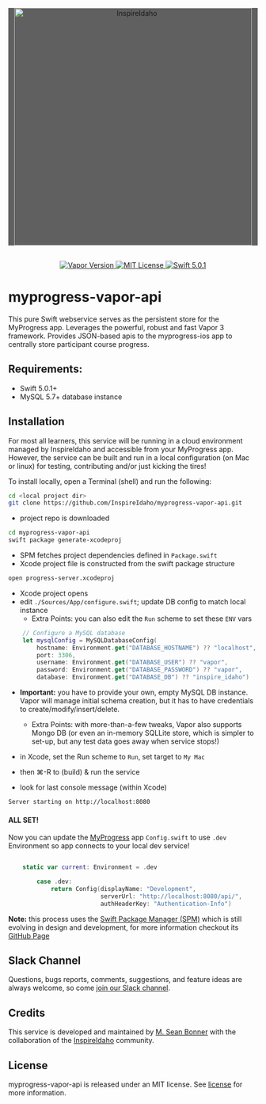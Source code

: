 
<style>
div.black { background-color: #606060 }
</style>

<div class = "black">
<p align="center" >
    <img src="https://www.inspireidaho.com/wp-content/uploads/2018/01/InspireIdaho-Home-1280.png" width="480" alt="InspireIdaho">
</div>

<p align="center">
    <br>
       <a href="https://vapor.codes">
        <img src="https://img.shields.io/badge/Vapor-3-brightgreen.svg" alt="Vapor Version">
    </a>
    <a href="LICENSE">
        <img src="http://img.shields.io/badge/license-MIT-brightgreen.svg" alt="MIT License">
    </a>
    <a href="https://swift.org">
        <img src="http://img.shields.io/badge/swift-5.0.1-brightgreen.svg" alt="Swift 5.0.1">
    </a>
</p>


# myprogress-vapor-api

This pure Swift webservice serves as the persistent store for the MyProgress app. Leverages the powerful, robust and fast Vapor 3 framework. Provides JSON-based apis to the myprogress-ios app to centrally store participant course progress. 

## Requirements:

- Swift 5.0.1+
- MySQL 5.7+ database instance

## Installation

For most all learners, this service will be running in a cloud environment managed by InspireIdaho and accessible from your MyProgress app.  However, the service can be built and run in a local configuration (on Mac or linux) for testing, contributing and/or just kicking the tires! 

To install locally, open a Terminal (shell) and run the following:

```sh
cd <local project dir>
git clone https://github.com/InspireIdaho/myprogress-vapor-api.git
```
- project repo is downloaded 

```sh
cd myprogress-vapor-api
swift package generate-xcodeproj
```
- SPM fetches project dependencies defined in `Package.swift`
- Xcode project file is constructed from the swift package structure

```sh
open progress-server.xcodeproj
```

- Xcode project opens
- edit `./Sources/App/configure.swift`; update DB config to match local instance
	- 	Extra Points: you can also edit the `Run` scheme to set these `ENV` vars

```swift
    // Configure a MySQL database
    let mysqlConfig = MySQLDatabaseConfig(
        hostname: Environment.get("DATABASE_HOSTNAME") ?? "localhost",
        port: 3306,
        username: Environment.get("DATABASE_USER") ?? "vapor",
        password: Environment.get("DATABASE_PASSWORD") ?? "vapor",
        database: Environment.get("DATABASE_DB") ?? "inspire_idaho")
```

- **Important:** you have to provide your own, empty MySQL DB instance.  Vapor will manage initial schema creation, but it has to have credentials to create/modify/insert/delete.
	- Extra Points: with more-than-a-few tweaks, Vapor also supports Mongo DB (or even an in-memory SQLLite store, which is simpler to set-up, but any test data goes away when service stops!)

- in Xcode, set the Run scheme to `Run`, set target to `My Mac`
- then &#8984;-R to (build) & run the service
- look for last console message (within Xcode)

```sh
Server starting on http://localhost:8080
```

#### ALL SET!
Now you can update the [MyProgress](https://github.com/InspireIdaho/myprogress-ios) app `Config.swift` to use `.dev` Environment so app connects to your local dev service!

```swift

    static var current: Environment = .dev

        case .dev:
            return Config(displayName: "Development",
                          serverUrl: "http://localhost:8080/api/",
                          authHeaderKey: "Authentication-Info")
```

**Note:** this process uses the [Swift Package Manager (SPM)](https://swift.org/package-manager) which is still evolving in design and development, for more information checkout its [GitHub Page](https://github.com/apple/swift-package-manager)



## Slack Channel

Questions, bugs reports, comments, suggestions, and feature ideas are always welcome,  so come [join our Slack channel](http://inspireidaho.slack.com).

## Credits

This service is developed and maintained by [M. Sean Bonner](https://github.com/mseanbonner) with the collaboration of the [InspireIdaho](https://www.inspireidaho.com) community.

## License

myprogress-vapor-api is released under an MIT license. See [license](LICENSE) for more information.
